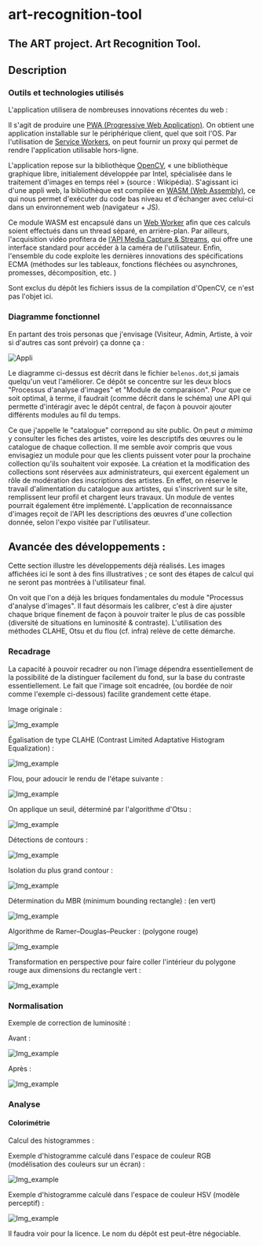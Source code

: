 # art-recognition-tool
## The ART project. Art Recognition Tool.

## Description

### Outils et technologies utilisés

L'application utilisera de nombreuses innovations récentes du web :

Il s'agit de produire une [PWA (Progressive Web Application)](https://developers.google.com/web/progressive-web-apps/).
On obtient une application installable sur le périphérique client, quel
que soit l'OS. Par l'utilisation de [Service Workers](https://developer.mozilla.org/en-US/docs/Web/API/Service_Worker_API/Using_Service_Workers),
on peut fournir un proxy qui permet de rendre l'application utilisable
hors-ligne.

L'application repose sur la bibliothèque [OpenCV](https://opencv.org),
« une bibliothèque graphique libre, initialement développée par Intel,
spécialisée dans le traitement d'images en temps réel » (source :
Wikipédia). S'agissant ici d'une appli web, la bibliothèque est compilée
en [WASM (Web Assembly)](https://developer.mozilla.org/en-US/docs/WebAssembly),
ce qui nous permet d'exécuter du code bas niveau et d'échanger avec
celui-ci dans un environnement web (navigateur + JS).

Ce module WASM est encapsulé dans un [Web Worker](https://developer.mozilla.org/en-US/docs/Web/API/Web_Workers_API)
afin que ces calculs soient effectués dans un thread séparé, en
arrière-plan. Par ailleurs, l'acquisition vidéo profitera de 
[l'API Media Capture & Streams](https://developer.mozilla.org/en-US/docs/Web/API/Media_Streams_API),
qui offre une interface standard pour accéder à la caméra de
l'utilisateur. Enfin, l'ensemble du code exploite les dernières
innovations des spécifications ECMA (méthodes sur les tableaux,
fonctions fléchées ou asynchrones, promesses, décomposition, etc. )

Sont exclus du dépôt les fichiers issus de la compilation d'OpenCV, ce
n'est pas l'objet ici.

### Diagramme fonctionnel

En partant des trois personas que j'envisage (Visiteur, Admin, Artiste,
à voir si d'autres cas sont prévoir) ça donne ça :

![Appli](process.png "Appli")

Le diagramme ci-dessus est décrit dans le fichier `belenos.dot`,si
jamais quelqu'un veut l'améliorer. Ce dépôt se concentre sur les deux
blocs "Processus d'analyse d'images" et "Module de comparaison".
Pour que ce soit optimal, à terme, il faudrait (comme décrit dans le
schéma) une API qui permette d'intéragir avec le dépôt central, de façon
à pouvoir ajouter différents modules au fil du temps.

Ce que j'appelle le "catalogue" correpond au site public. On peut
*a mimima* y consulter les fiches des artistes, voire les descriptifs
des œuvres ou le catalogue de chaque collection. Il me semble avoir
compris que vous envisagiez un module pour que les clients puissent
voter pour la prochaine collection qu'ils souhaitent voir exposée. La
création et la modification des collections sont réservées aux
administrateurs, qui exercent également un rôle de modération des
inscriptions des artistes. En effet, on réserve le travail
d'alimentation du catalogue aux artistes, qui s'inscrivent sur le site,
remplissent leur profil et chargent leurs travaux. Un module de ventes
pourrait également être implémenté. L'application de reconnaissance
d'images reçoit de l'API les descriptions des œuvres d'une collection
donnée, selon l'expo visitée par l'utilisateur.

## Avancée des développements :
Cette section illustre les développements déjà réalisés. Les images
affichées ici le sont à des fins illustratives ; ce sont des étapes de
calcul qui ne seront pas montrées à l'utilisateur final.

On voit que l'on a déjà les briques fondamentales du module "Processus
d'analyse d'images". Il faut désormais les calibrer, c'est à dire
ajuster chaque brique finement de façon à pouvoir traiter le plus de cas
possible (diversité de situations en luminosité & contraste).
L'utilisation des méthodes CLAHE, Otsu et du flou (cf. infra) relève de
cette démarche.

### Recadrage

La capacité à pouvoir recadrer ou non l'image dépendra essentiellement
de la possibilité de la distinguer facilement du fond, sur la base du
contraste essentiellement. Le fait que l'image soit encadrée, (ou bordée
de noir comme l'exemple ci-dessous) facilite grandement cette étape.

Image originale :

![Img_example](examples/orig.jpg "image brute")

Égalisation de type CLAHE (Contrast Limited Adaptative Histogram
Equalization) :

![Img_example](examples/clahe.jpg "CLAHE equalization")

Flou, pour adoucir le rendu de l'étape suivante :

![Img_example](examples/blur.jpg "Flou")

On applique un seuil, déterminé par l'algorithme d'Otsu :

![Img_example](examples/threshold.jpg "image binarisée")

Détections de contours :

![Img_example](examples/contours.jpg "contours détectés")

Isolation du plus grand contour :

![Img_example](examples/largest_contour.jpg "contour extérieur isolé")

Détermination du MBR (minimum bounding rectangle) : (en vert)

![Img_example](examples/bounding.jpg "bounding rect")

Algorithme de Ramer–Douglas–Peucker : (polygone rouge)

![Img_example](examples/approxDP.jpg "approxDP")

Transformation en perspective pour faire coller l'intérieur du polygone
rouge aux dimensions du rectangle vert :

![Img_example](examples/perspective.jpg "perspective corrigée")

### Normalisation

Exemple de correction de luminosité :

Avant :

![Img_example](examples/original.jpg "image brute")

Après :

![Img_example](examples/normalized.jpg "image égalisée")

### Analyse

#### Colorimétrie
Calcul des histogrammes :

Exemple d'histogramme calculé dans l'espace de couleur RGB (modélisation
des couleurs sur un écran) :

![Img_example](examples/hist_rgb.jpg "histogramme rgb")

Exemple d'histogramme calculé dans l'espace de couleur HSV (modèle
perceptif) :

![Img_example](examples/hist_hsv.jpg "histogramme hsv")

Il faudra voir pour la licence. Le nom du dépôt est peut-être
négociable.
